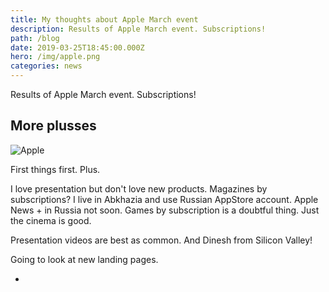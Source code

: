 ```yaml
---
title: My thoughts about Apple March event
description: Results of Apple March event. Subscriptions!
path: /blog
date: 2019-03-25T18:45:00.000Z
hero: /img/apple.png
categories: news
---
```

Results of Apple March event. Subscriptions!

## More plusses

![Apple](/img/tim.jpg)

First things first. Plus.

I love presentation but don't love new products. Magazines by subscriptions? I live in Abkhazia and use Russian AppStore account. Apple News + in Russia not soon. Games by subscription is a doubtful thing. Just the cinema is good.

Presentation videos are best as common. And Dinesh from Silicon Valley!

Going to look at new landing pages.

+
